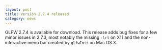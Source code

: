 ```yaml
---
layout: post
title: Version 2.7.4 released
category: news
---
```


GLFW 2.7.4 is available for download.  This release adds bug fixes
for a few minor issues in 2.7.3, most notably the missing
`-lrt` on X11 and the non-interactive menu bar created by
`glfwInit` on Mac OS X.